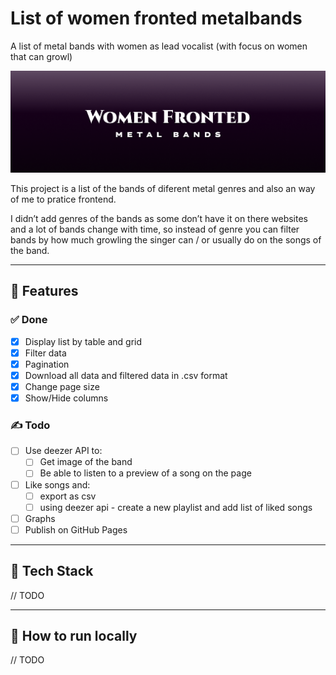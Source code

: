 # List of women fronted metalbands
A list of metal bands with women as lead vocalist (with focus on women that can growl)

![Header image written women fronted metal bands](/header-readme.png "Header")

This project is a list of the bands of diferent metal genres and also an way of me to pratice frontend. 

I didn’t add genres of the bands as some don’t have it on there websites and a lot of bands change with time, so instead of genre you can filter bands by how much growling the singer can / or usually do on the songs of the band.

---
## 📖 Features

### ✅ Done
- [x] Display list by table and grid
- [x] Filter data
- [x] Pagination
- [x] Download all data and filtered data in .csv format
- [x] Change page size
- [x] Show/Hide columns
### ✍️ Todo
- [ ] Use deezer API to:
  - [ ] Get image of the band
  - [ ] Be able to listen to a preview of a song on the page
- [ ] Like songs and:
  - [ ]  export as csv
  - [ ]  using deezer api - create a new playlist and add list of liked songs
- [ ] Graphs
- [ ] Publish on GitHub Pages

---

## 🧰 Tech Stack
// TODO

---

## 🚀 How to run locally
// TODO